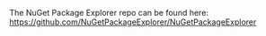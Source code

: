 The NuGet Package Explorer repo can be found here: https://github.com/NuGetPackageExplorer/NuGetPackageExplorer
